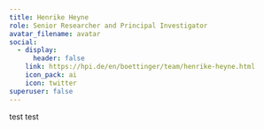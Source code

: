 ```yaml
---
title: Henrike Heyne
role: Senior Researcher and Principal Investigator
avatar_filename: avatar
social:
  - display:
      header: false
    link: https://hpi.de/en/boettinger/team/henrike-heyne.html
    icon_pack: ai
    icon: twitter
superuser: false
---
```

test test